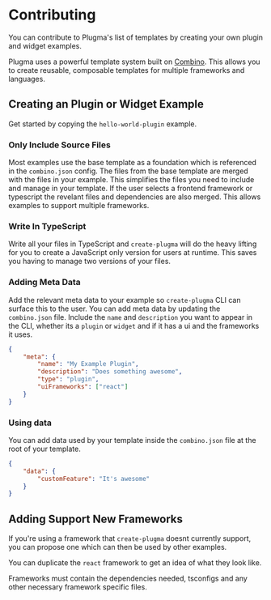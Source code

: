 # Contributing

You can contribute to Plugma's list of templates by creating your own plugin and widget examples.

Plugma uses a powerful template system built on [Combino](https://github.com/gavinmcfarland/combino). This allows you to create reusable, composable templates for multiple frameworks and languages.

## Creating an Plugin or Widget Example

Get started by copying the `hello-world-plugin` example.

### Only Include Source Files

Most examples use the base template as a foundation which is referenced in the `combino.json` config. The files from the base template are merged with the files in your example. This simplifies the files you need to include and manage in your template. If the user selects a frontend framework or typescript the revelant files and dependencies are also merged. This allows examples to support multiple frameworks.

### Write In TypeScript

Write all your files in TypeScript and `create-plugma` will do the heavy lifting for you to create a JavaScript only version for users at runtime. This saves you having to manage two versions of your files.

### Adding Meta Data

Add the  relevant meta data to your example so `create-plugma` CLI can surface this to the user. You can add meta data by updating the `combino.json` file. Include the `name` and `description` you want to appear in the CLI, whether its a `plugin` or `widget` and if it has a ui and the frameworks it uses.

```json
{
    "meta": {
        "name": "My Example Plugin",
        "description": "Does something awesome",
        "type": "plugin",
        "uiFrameworks": ["react"]
    }
}
```

### Using data

You can add data used by your template inside the `combino.json` file at the root of your template.

```json
{
    "data": {
        "customFeature": "It's awesome"
    }
}
```

## Adding Support New Frameworks

If you're using a framework that `create-plugma` doesnt currently support, you can propose one which can then be used by other examples.

You can duplicate the `react` framework to get an idea of what they look like.

Frameworks must contain the dependencies needed, tsconfigs and any other necessary framework specific files.
